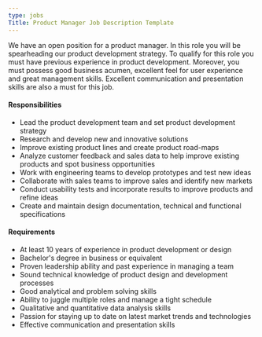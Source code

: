```yaml
---
type: jobs
Title: Product Manager Job Description Template
---
```


We have an open position for a product manager. In this role you will be spearheading our product development strategy. To qualify for this role you must have previous experience in product development. Moreover, you must possess good business acumen, excellent feel for user experience and great management skills. Excellent communication and presentation skills are also a must for this job.

#### Responsibilities
 * Lead the product development team and set product development strategy
 * Research and develop new and innovative solutions
 * Improve existing product lines and create product road-maps
 * Analyze customer feedback and sales data to help improve existing products and spot business opportunities
 * Work with engineering teams to develop prototypes and test new ideas
 * Collaborate with sales teams to improve sales and identify new markets
 * Conduct usability tests and incorporate results to improve products and refine ideas
 * Create and maintain design documentation, technical and functional specifications

#### Requirements
 * At least 10 years of experience in product development or design
 * Bachelor's degree in business or equivalent
 * Proven leadership ability and past experience in managing a team
 * Sound technical knowledge of product design and development processes
 * Good analytical and problem solving skills
 * Ability to juggle multiple roles and manage a tight schedule
 * Qualitative and quantitative data analysis skills
 * Passion for staying up to date on latest market trends and technologies
 * Effective communication and presentation skills

